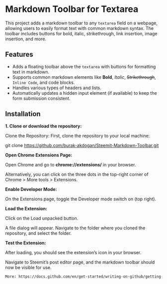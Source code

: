# Markdown Toolbar for Textarea

This project adds a markdown toolbar to any `textarea` field on a webpage, allowing users to easily format text with common markdown syntax. The toolbar includes buttons for bold, italic, strikethrough, link insertion, image insertion, and more.

## Features
- Adds a floating toolbar above the `textarea` with buttons for formatting text in markdown.
- Supports common markdown elements like **Bold**, *Italic*, ~~Strikethrough~~, `Inline Code`, and code blocks.
- Handles various types of headers and lists.
- Automatically updates a hidden input element (if available) to keep the form submission consistent.

## Installation

**1. Clone or download the repository:**
   

Clone the Repository: First, clone the repository to your local machine:

git clone https://github.com/burak-akdogan/Steemit-Markdown-Toolbar.git

**Open Chrome Extensions Page:**

Open Chrome and go to **chrome://extensions/** in your browser.

Alternatively, you can click on the three dots in the top-right corner of Chrome > More tools > Extensions.

**Enable Developer Mode:**

On the Extensions page, toggle the Developer mode switch on (top right).

**Load the Extension:**

Click on the Load unpacked button.

A file dialog will appear. Navigate to the folder where you cloned the repository, and select the folder.

**Test the Extension:**

After loading, you should see the extension’s icon in your browser.

Navigate to Steemit’s post editor page, and the markdown toolbar should now be visible for use.


```bash
More: https://docs.github.com/en/get-started/writing-on-github/getting-started-with-writing-and-formatting-on-github/basic-writing-and-formatting-syntax
